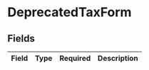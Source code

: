 # DeprecatedTaxForm


## Fields

| Field       | Type        | Required    | Description |
| ----------- | ----------- | ----------- | ----------- |